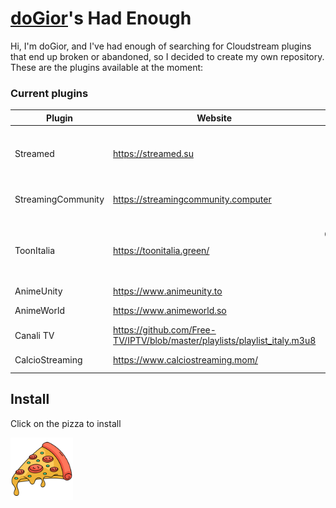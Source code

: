 # [doGior](https://github.com/doGior)'s Had Enough

Hi, I'm doGior, and I've had enough of searching for Cloudstream plugins that end up broken or
abandoned, so I decided to create my own repository. These are the plugins available at the moment:

### Current plugins

| **Plugin**         | **Website**                                                               |        **Content**        | **Language** | **Working** | **Notes**                                                                 |
|--------------------|---------------------------------------------------------------------------|:-------------------------:|:------------:|:-----------:|---------------------------------------------------------------------------|  
| Streamed           | https://streamed.su                                                       |        Live Sports        |     🇺🇳     |      ❌      | It kinda works. It just triggers the rate limit very often                |
| StreamingCommunity | https://streamingcommunity.computer                                       |     Movies, TV Shows      |     🇮🇹     |      ✅      |                                                                           |
| ToonItalia         | https://toonitalia.green/                                                 | Cartoons, Anime, TV Shows |     🇮🇹     |      ✅      | The website has 4 servers but the app implements only 1 (StreamTape)      |
| AnimeUnity         | https://www.animeunity.to                                                 |           Anime           |     🇮🇹     |      ✅      |                                                                           |
| AnimeWorld         | https://www.animeworld.so                                                 |           Anime           |     🇮🇹     |      ✅      | Forked from [ItalianProvider](https://github.com/Gian-Fr/ItalianProvider) |
| Canali TV          | https://github.com/Free-TV/IPTV/blob/master/playlists/playlist_italy.m3u8 |          Live TV          |     🇮🇹     |      ✅      | Forked from [ItalianProvider](https://github.com/Gian-Fr/ItalianProvider) |
| CalcioStreaming    | https://www.calciostreaming.mom/                                          |        Live Sports        |     🇮🇹     |      ✅      | Forked from [ItalianProvider](https://github.com/Gian-Fr/ItalianProvider) |

## Install

Click on the pizza to install

[<img alt="alt_text" width="100px" src="pizza.png"/>](https://self-similarity.github.io/http-protocol-redirector?r=cloudstreamrepo://raw.githubusercontent.com/doGior/doGiorsHadEnough/builds/repo.json)